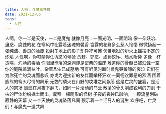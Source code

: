 ```yaml
---
title: 人啊，与魔鬼共舞
date: 2021-12-05
tags:
  - 人性
---
```


人啊，你一半是天使，一半是魔鬼
就像月亮：一面光明，一面阴暗<!--more-->
像一朵妖冶、蛊惑、腐蚀的花
在寒风中吐露着迷魂的馨香
含露的花瓣多么惹人怜惜
微微扬起一张纯洁、善良的脸庞
投射在地上的影子却狰狞可怖
仿佛地狱的炉火上摇摆不定的炼焰
人性啊，你可禁得住诱惑的考验
贪婪、邪恶、虚伪狡诈、趋炎附势
多像一杯烫喉、灼肠的毒酒
你眼里堕落的深渊却是罂粟的温床
难道你的骨髓已被蛀蚀一空
你的庭院盖满枯叶、杂草丛生已成墓地
可有听见时断时续鬼哭狼嚎的哀泣
它们在为你死亡的灵魂而悲叹
亦或为迎接新的友伴而举杯狂欢
一同畅饮罪恶的烈酒
围着熊熊的篝火尽情的舞乐
无数的磷火在山野的坟堆之间飘荡
这是亡灵的盛宴，是活人的祭场
蝙蝠在月夜下翻飞，如同一片滚动的乌云
散落的骨头削成锐利的刀剑
干枯的尸体纷纷掘土而出，膜拜一棵畸形的怪树
子夜的丧钟已敲响，一颗流星划破寂静的天幕
又一个天使的灵魂坠落凡间
预示着一个活死人的诞生
欢呼吧，亡灵们！与魔鬼一道共舞
